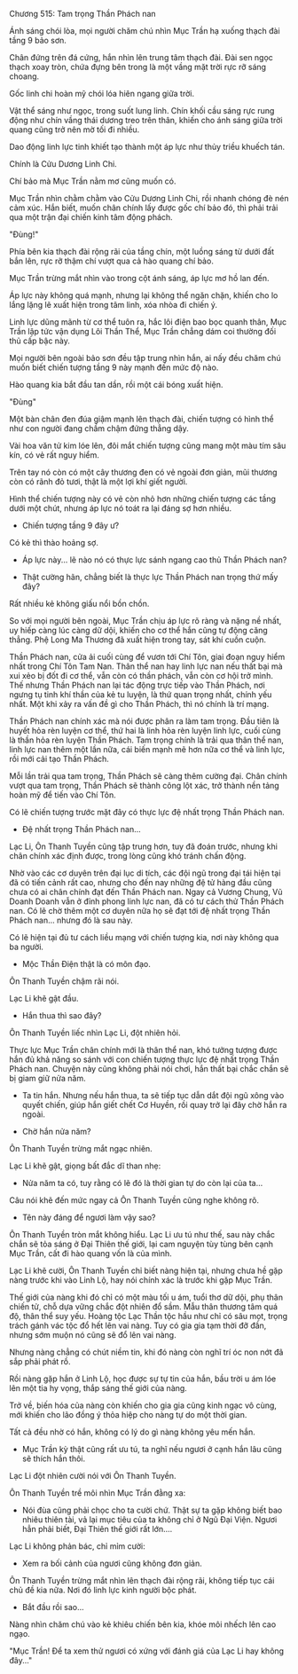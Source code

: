 




Chương 515: Tam trọng Thần Phách nan


Ánh sáng chói lòa, mọi người chăm chú nhìn Mục Trần hạ xuống thạch đài tầng 9 bảo sơn.

Chân đứng trên đá cứng, hắn nhìn lên trung tâm thạch đài. Đài sen ngọc thạch xoay tròn, chứa đựng bên trong là một vầng mặt trời rực rỡ sáng choang.

Gốc linh chi hoàn mỹ chói lóa hiên ngang giữa trời.

Vật thể sáng như ngọc, trong suốt lung linh. Chín khối cầu sáng rực rung động như chín vầng thái dương treo trên thân, khiến cho ánh sáng giữa trời quang cũng trở nên mờ tối đi nhiều.

Dao động linh lực tinh khiết tạo thành một áp lực như thủy triều khuếch tán.

Chính là Cửu Dương Linh Chi.

Chí bảo mà Mục Trần nằm mơ cũng muốn có.

Mục Trần nhìn chằm chằm vào Cửu Dương Linh Chi, rồi nhanh chóng đè nén cảm xúc. Hắn biết, muốn chân chính lấy được gốc chí bảo đó, thì phải trải qua một trận đại chiến kinh tâm động phách.

"Đùng!"

Phía bên kia thạch đài rộng rãi của tầng chín, một luồng sáng từ dưới đất bắn lên, rực rỡ thậm chí vượt qua cả hào quang chí bảo.

Mục Trần trừng mắt nhìn vào trong cột ánh sáng, áp lực mơ hồ lan đến.

Áp lực này không quá mạnh, nhưng lại không thể ngăn chặn, khiến cho lo lắng lặng lẽ xuất hiện trong tâm linh, xóa nhòa đi chiến ý.

Linh lực dũng mãnh từ cơ thể tuôn ra, hắc lôi điện bao bọc quanh thân, Mục Trần lập tức vận dụng Lôi Thần Thể, Mục Trần chẳng dám coi thường đối thủ cấp bậc này.

Mọi người bên ngoài bảo sơn đều tập trung nhìn hắn, ai nấy đều chăm chú muốn biết chiến tượng tầng 9 này mạnh đến mức độ nào.

Hào quang kia bắt đầu tan dần, rồi một cái bóng xuất hiện.

"Đùng"

Một bàn chân đen đúa giậm mạnh lên thạch đài, chiến tượng có hình thể như con người đang chầm chậm đứng thẳng dậy.

Vài hoa văn tử kim lóe lên, đôi mắt chiến tượng cũng mang một màu tím sâu kín, có vẻ rất nguy hiểm.

Trên tay nó còn có một cây thương đen có vẻ ngoài đơn giản, mũi thương còn có rãnh đỏ tươi, thật là một lợi khí giết người.

Hình thể chiến tượng này có vẻ còn nhỏ hơn những chiến tượng các tầng dưới một chút, nhưng áp lực nó toát ra lại đáng sợ hơn nhiều.

- Chiến tượng tầng 9 đây ư?

Có kẻ thì thào hoảng sợ.

- Áp lực này... lẽ nào nó có thực lực sánh ngang cao thủ Thần Phách nan?

- Thật cường hãn, chẳng biết là thực lực Thần Phách nan trọng thứ mấy đây?

Rất nhiều kẻ không giấu nổi bồn chồn.

So với mọi người bên ngoài, Mục Trần chịu áp lực rõ ràng và nặng nề nhất, uy hiếp càng lúc càng dữ dội, khiến cho cơ thể hắn cũng tự động căng thẳng. Phệ Long Ma Thương đã xuất hiện trong tay, sát khí cuồn cuộn.

Thần Phách nan, cửa ải cuối cùng để vươn tới Chí Tôn, giai đoạn nguy hiểm nhất trong Chí Tôn Tam Nan. Thân thể nan hay linh lực nan nếu thất bại mà xui xẻo bị đốt đi cơ thể, vẫn còn có thần phách, vẫn còn cơ hội trở mình. Thế nhưng Thần Phách nan lại tác động trực tiếp vào Thần Phách, nơi ngưng tụ tinh khí thần của kẻ tu luyện, là thứ quan trọng nhất, chính yếu nhất. Một khi xảy ra vấn đề gì cho Thần Phách, thì nó chính là trí mạng.

Thần Phách nan chính xác mà nói được phân ra làm tam trọng. Đầu tiên là huyết hỏa rèn luyện cơ thể, thứ hai là linh hỏa rèn luyện linh lực, cuối cùng là thần hỏa rèn luyện Thần Phách. Tam trọng chính là trải qua thân thể nan, linh lực nan thêm một lần nữa, cái biến mạnh mẽ hơn nữa cơ thể và linh lực, rồi mới cải tạo Thần Phách.

Mỗi lần trải qua tam trọng, Thần Phách sẽ càng thêm cường đại. Chân chính vượt qua tam trọng, Thần Phách sẽ thành công lột xác, trở thành nền tảng hoàn mỹ để tiến vào Chí Tôn.

Có lẽ chiến tượng trước mặt đây có thực lực đệ nhất trọng Thần Phách nan.

- Đệ nhất trọng Thần Phách nan...

Lạc Li, Ôn Thanh Tuyền cũng tập trung hơn, tuy đã đoán trước, nhưng khi chân chính xác định được, trong lòng cũng khó tránh chấn động.

Nhờ vào các cơ duyên trên đại lục di tích, các đội ngũ trong đại tái hiện tại đã có tiến cảnh rất cao, nhưng cho đến nay những đệ tử hàng đầu cũng chưa có ai chân chính đạt đến Thần Phách nan. Ngay cả Vương Chung, Vũ Doanh Doanh vẫn ở đỉnh phong linh lực nan, đã có tư cách thử Thần Phách nan. Có lẽ chờ thêm một cơ duyên nữa họ sẽ đạt tới đệ nhất trọng Thần Phách nan... nhưng đó là sau này.

Có lẽ hiện tại đủ tư cách liều mạng với chiến tượng kia, nơi này không qua ba người.

- Mộc Thần Điện thật là có môn đạo.

Ôn Thanh Tuyền chậm rãi nói.

Lạc Li khẽ gật đầu.

- Hắn thua thì sao đây?

Ôn Thanh Tuyền liếc nhìn Lạc Li, đột nhiên hỏi.

Thực lực Mục Trần chân chính mới là thân thể nan, khó tưởng tượng được hắn đủ khả năng so sánh với con chiến tượng thực lực đệ nhất trọng Thần Phách nan. Chuyện này cũng không phải nói chơi, hắn thất bại chắc chắn sẽ bị giam giữ nửa năm.

- Ta tin hắn. Nhưng nếu hắn thua, ta sẽ tiếp tục dẫn dắt đội ngũ xông vào quyết chiến, giúp hắn giết chết Cơ Huyền, rồi quay trở lại đây chờ hắn ra ngoài.

- Chờ hắn nửa năm?

Ôn Thanh Tuyền trừng mắt ngạc nhiên.

Lạc Li khẽ gật, giọng bất đắc dĩ than nhẹ:

- Nửa năm ta có, tuy rằng có lẽ đó là thời gian tự do còn lại của ta...

Câu nói khẽ đến mức ngay cả Ôn Thanh Tuyền cũng nghe không rõ.

- Tên này đáng để ngươi làm vậy sao?

Ôn Thanh Tuyền tròn mắt không hiểu. Lạc Li ưu tú như thế, sau này chắc chắn sẽ tỏa sáng ở Đại Thiên thế giới, lại cam nguyện tùy tùng bên cạnh Mục Trần, cất đi hào quang vốn là của mình.

Lạc Li khẽ cười, Ôn Thanh Tuyền chỉ biết nàng hiện tại, nhưng chưa hề gặp nàng trước khi vào Linh Lộ, hay nói chính xác là trước khi gặp Mục Trần.

Thế giới của nàng khi đó chỉ có một màu tối u ám, tuổi thơ dữ dội, phụ thân chiến tử, chỗ dựa vững chắc đột nhiên đổ sầm. Mẫu thân thương tâm quá độ, thân thể suy yếu. Hoàng tộc Lạc Thần tộc hầu như chỉ có sâu mọt, trọng trách gánh vác tộc đổ hết lên vai nàng. Tuy có gia gia tạm thời đỡ đần, nhưng sớm muộn nó cũng sẽ đổ lên vai nàng.

Nhưng nàng chẳng có chút niềm tin, khi đó nàng còn nghĩ trí óc non nớt đã sắp phải phát rồ.

Rồi nàng gặp hắn ở Linh Lộ, học được sự tự tin của hắn, bầu trời u ám lóe lên một tia hy vọng, thắp sáng thế giới của nàng.

Trở về, biến hóa của nàng còn khiến cho gia gia cũng kinh ngạc vô cùng, mới khiến cho lão đồng ý thỏa hiệp cho nàng tự do một thời gian.

Tất cả đều nhờ có hắn, không có lý do gì nàng không yêu mến hắn.

- Mục Trần kỳ thật cũng rất ưu tú, ta nghĩ nếu ngươi ở cạnh hắn lâu cũng sẽ thích hắn thôi.

Lạc Li đột nhiên cười nói với Ôn Thanh Tuyền.

Ôn Thanh Tuyền trề môi nhìn Mục Trần đằng xa:

- Nói đùa cũng phải chọc cho ta cười chứ. Thật sự ta gặp không biết bao nhiêu thiên tài, vả lại mục tiêu của ta không chỉ ở Ngũ Đại Viện. Ngươi hẳn phải biết, Đại Thiên thế giới rất lớn....

Lạc Li không phản bác, chỉ mỉm cười:

- Xem ra bối cảnh của ngươi cũng không đơn giản.

Ôn Thanh Tuyền trừng mắt nhìn lên thạch đài rộng rãi, không tiếp tục cái chủ đề kia nữa. Nơi đó linh lực kinh người bộc phát.

- Bắt đầu rồi sao...

Nàng nhìn chăm chú vào kẻ khiêu chiến bên kia, khóe môi nhếch lên cao ngạo.

"Mục Trần! Để ta xem thử ngươi có xứng với đánh giá của Lạc Li hay không đây..."





